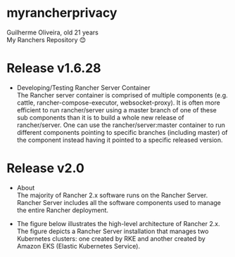 # myrancherprivacy
Guilherme Oliveira, old 21 years \
My Ranchers Repository 😊

# Release v1.6.28 
- Developing/Testing Rancher Server Container \
The Rancher server container is comprised of multiple components (e.g. cattle, rancher-compose-executor, websocket-proxy). It is often more efficient to run rancher/server using a master branch of one of these sub components than it is to build a whole new release of rancher/server. One can use the rancher/server:master container to run different components pointing to specific branches (including master) of the component instead having it pointed to a specific released version.

# Release v2.0
- About \
The majority of Rancher 2.x software runs on the Rancher Server. Rancher Server includes all the software components used to manage the entire Rancher deployment.

- The figure below illustrates the high-level architecture of Rancher 2.x. The figure depicts a Rancher Server installation that manages two Kubernetes clusters: one created by RKE and another created by Amazon EKS (Elastic Kubernetes Service).

